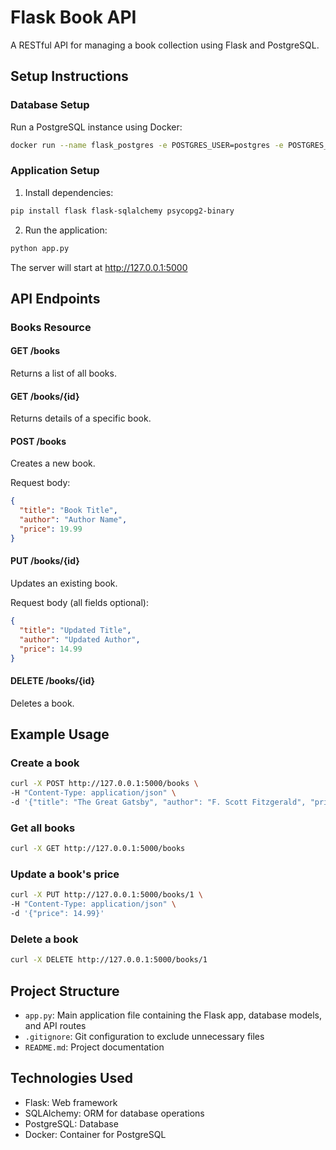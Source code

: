 # Flask Book API

A RESTful API for managing a book collection using Flask and PostgreSQL.

## Setup Instructions

### Database Setup
Run a PostgreSQL instance using Docker:
```bash
docker run --name flask_postgres -e POSTGRES_USER=postgres -e POSTGRES_PASSWORD=password -e POSTGRES_DB=postgres -p 5432:5432 -d postgres
```

### Application Setup
1. Install dependencies:
```bash
pip install flask flask-sqlalchemy psycopg2-binary
```

2. Run the application:
```bash
python app.py
```

The server will start at http://127.0.0.1:5000

## API Endpoints

### Books Resource

#### GET /books
Returns a list of all books.

#### GET /books/{id}
Returns details of a specific book.

#### POST /books
Creates a new book.

Request body:
```json
{
  "title": "Book Title",
  "author": "Author Name",
  "price": 19.99
}
```

#### PUT /books/{id}
Updates an existing book.

Request body (all fields optional):
```json
{
  "title": "Updated Title",
  "author": "Updated Author",
  "price": 14.99
}
```

#### DELETE /books/{id}
Deletes a book.

## Example Usage

### Create a book
```bash
curl -X POST http://127.0.0.1:5000/books \
-H "Content-Type: application/json" \
-d '{"title": "The Great Gatsby", "author": "F. Scott Fitzgerald", "price": 9.99}'
```

### Get all books
```bash
curl -X GET http://127.0.0.1:5000/books
```

### Update a book's price
```bash
curl -X PUT http://127.0.0.1:5000/books/1 \
-H "Content-Type: application/json" \
-d '{"price": 14.99}'
```

### Delete a book
```bash
curl -X DELETE http://127.0.0.1:5000/books/1
```

## Project Structure

- `app.py`: Main application file containing the Flask app, database models, and API routes
- `.gitignore`: Git configuration to exclude unnecessary files
- `README.md`: Project documentation

## Technologies Used

- Flask: Web framework
- SQLAlchemy: ORM for database operations
- PostgreSQL: Database
- Docker: Container for PostgreSQL